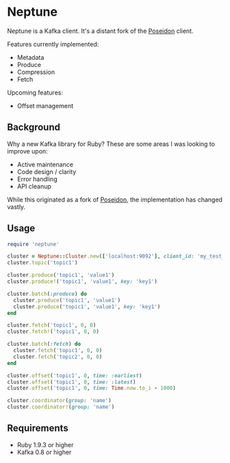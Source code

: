 # Neptune

Neptune is a Kafka client. It's a distant fork of the [Poseidon](http://github.com/bpot/poseidon)
client.

Features currently implemented:
* Metadata
* Produce
* Compression
* Fetch

Upcoming features:
* Offset management

## Background

Why a new Kafka library for Ruby?  These are some areas I was looking to improve upon:
* Active maintenance
* Code design / clarity
* Error handling
* API cleanup

While this originated as a fork of [Poseidon](http://github.com/bpot/poseidon), the
implementation has changed vastly.

## Usage

```ruby
require 'neptune'

cluster = Neptune::Cluster.new(['localhost:9092'], client_id: 'my_test_producer')
cluster.topic('topic1')

cluster.produce('topic1', 'value1')
cluster.produce!('topic1', 'value1', key: 'key1')

cluster.batch(:produce) do
  cluster.produce('topic1', 'value1')
  cluster.produce('topic1', 'value1', key: 'key1')
end

cluster.fetch('topic1', 0, 0)
cluster.fetch!('topic1', 0, 0)

cluster.batch(:fetch) do
  cluster.fetch('topic1', 0, 0)
  cluster.fetch('topic2', 0, 0)
end

cluster.offset('topic1', 0, time: :earliest)
cluster.offset('topic1', 0, time: :latest)
cluster.offset('topic1', 0, time: Time.now.to_i - 1000)

cluster.coordinator(group: 'name')
cluster.coordinator!(group: 'name')
```

## Requirements

* Ruby 1.9.3 or higher
* Kafka 0.8 or higher
